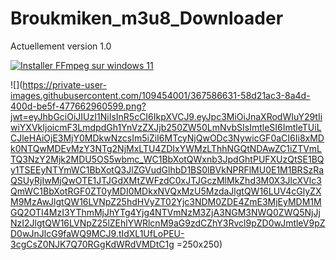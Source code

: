 # Broukmiken_m3u8_Downloader

Actuellement version 1.0






[![Installer FFmpeg sur windows 11](https://img.youtube.com/vi/lHnszz5V0as/0.jpg)](https://www.youtube.com/watch?v=lHnszz5V0as "Installer FFmpeg sur windows 11")




![](https://private-user-images.githubusercontent.com/109454001/367586631-58d21ac3-8a4d-400d-be5f-477662960599.png?jwt=eyJhbGciOiJIUzI1NiIsInR5cCI6IkpXVCJ9.eyJpc3MiOiJnaXRodWIuY29tIiwiYXVkIjoicmF3LmdpdGh1YnVzZXJjb250ZW50LmNvbSIsImtleSI6ImtleTUiLCJleHAiOjE3MjY0MDkwNzcsIm5iZiI6MTcyNjQwODc3NywicGF0aCI6Ii8xMDk0NTQwMDEvMzY3NTg2NjMxLTU4ZDIxYWMzLThhNGQtNDAwZC1iZTVmLTQ3NzY2Mjk2MDU5OS5wbmc_WC1BbXotQWxnb3JpdGhtPUFXUzQtSE1BQy1TSEEyNTYmWC1BbXotQ3JlZGVudGlhbD1BS0lBVkNPRFlMU0E1M1BRSzRaQSUyRjIwMjQwOTE1JTJGdXMtZWFzdC0xJTJGczMlMkZhd3M0X3JlcXVlc3QmWC1BbXotRGF0ZT0yMDI0MDkxNVQxMzU5MzdaJlgtQW16LUV4cGlyZXM9MzAwJlgtQW16LVNpZ25hdHVyZT02Yjc3NDM0ZDE4ZmE3MjEyMDM1MGQ2OTI4MzI3YThmMjJhYTg4Yjg4NTVmNzM3ZjA3NGM3NWQ0ZWQ5NjJjNzI2JlgtQW16LVNpZ25lZEhlYWRlcnM9aG9zdCZhY3Rvcl9pZD0wJmtleV9pZD0wJnJlcG9faWQ9MCJ9.tIdXL1UfLoPEU-3cgCsZ0NJK7Q70RGgKdWRdVMDtC1g =250x250)





